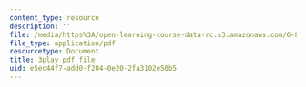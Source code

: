 ```yaml
---
content_type: resource
description: ''
file: /media/https%3A/open-learning-course-data-rc.s3.amazonaws.com/6-851-advanced-data-structures-spring-2012/e5ec44f7add0f2040e202fa3102e50b5_pOKy3RZbSws.pdf
file_type: application/pdf
resourcetype: Document
title: 3play pdf file
uid: e5ec44f7-add0-f204-0e20-2fa3102e50b5
---
```

